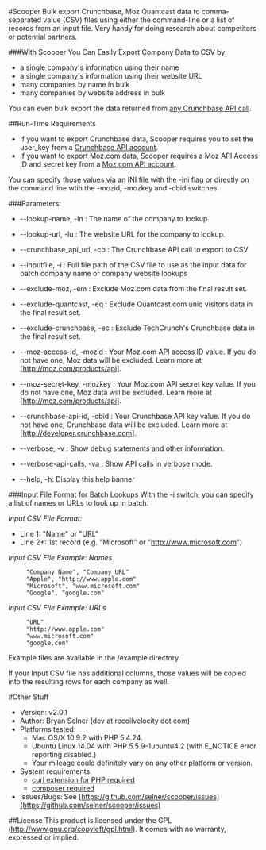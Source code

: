 #Scooper
Bulk export Crunchbase, Moz Quantcast data to comma-separated value (CSV) files using either the command-line or a list of records from an input file.  Very handy for doing research about competitors or potential partners.  

###With Scooper You Can Easily Export Company Data to CSV by:
* a single company's information using their name
* a single company's information using their website URL
* many companies by name in bulk
* many companies by website address in bulk

You can even bulk export the data returned from [any Crunchbase API call](https://developer.crunchbase.com/docs).


##Run-Time Requirements
* If you want to export Crunchbase data, Scooper requires you to set the user_key from a  [Crunchbase API account](http://developer.crunchbase.com). 
* If you want to export Moz.com data, Scooper requires a Moz API Access ID and secret key from a  [Moz.com API account](http://moz.com/products/api).

You can specify those values via an INI file with the -ini flag or directly on the command line wtih the -mozid, -mozkey and -cbid switches.

###Parameters:
* --lookup-name, -ln : The name of the company to lookup. 
* --lookup-url, -lu : The website URL for the company to lookup.
* --crunchbase_api_url, -cb : The Crunchbase API call to export to CSV
* --inputfile, -i : Full file path of the CSV file to use as the input data for batch company name or company website lookups

* --exclude-moz, -em : Exclude Moz.com data from the final result set.
* --exclude-quantcast, -eq : Exclude Quantcast.com uniq visitors data in the final result set.
* --exclude-crunchbase, -ec : Exclude TechCrunch's Crunchbase data in the final result set.

* --moz-access-id, -mozid : Your Moz.com API access ID value.  If you do not have one, Moz data will be excluded.  Learn more at [http://moz.com/products/api].
* --moz-secret-key, -mozkey : Your Moz.com API secret key value.  If you do not have one, Moz data will be excluded.  Learn more at [http://moz.com/products/api].
* --crunchbase-api-id, -cbid : Your Crunchbase API key value.  If you do not have one, Crunchbase data will be excluded.  Learn more at [http://developer.crunchbase.com].

* --verbose, -v : Show debug statements and other information.
* --verbose-api-calls, -va : Show API calls in verbose mode.
* --help, -h: Display this help banner


###Input File Format for Batch Lookups 
With the -i switch, you can specify a list of names or URLs to look up in batch.

*Input CSV File Format:*
* Line 1:  "Name" or "URL" 
* Line 2+:  1st record (e.g. "Microsoft" or "http://www.microsoft.com")

*Input CSV FIle Example: Names*
```
     "Company Name", "Company URL"
     "Apple", "http://www.apple.com"
     "Microsoft", "www.microsoft.com"
     "Google", "google.com"
```

*Input CSV FIle Example: URLs*
```
     "URL"
     "http://www.apple.com"
     "www.microsoft.com"
     "google.com"
```

Example files are available in the /example directory.

If your Input CSV file has additional columns, those values will be copied into the resulting rows for each company as well.

#Other Stuff
* Version:  v2.0.1
* Author:  Bryan Selner (dev at recoilvelocity dot com)
* Platforms tested: 
	* Mac OS/X 10.9.2 with PHP 5.4.24.  
	* Ubuntu Linux 14.04 with PHP 5.5.9-1ubuntu4.2 (with E_NOTICE error reporting disabled.)
	* Your mileage could definitely vary on any other platform or version.  
* System requirements
	* [curl extension for PHP required](http://www.php.net/manual/en/curl.setup.php)
	* [composer required](https://getcomposer.org/doc/00-intro.md#installation-nix)
* Issues/Bugs:  See [https://github.com/selner/scooper/issues](https://github.com/selner/scooper/issues)
 
##License
This product is licensed under the GPL (http://www.gnu.org/copyleft/gpl.html). It comes with no warranty, expressed or implied.
